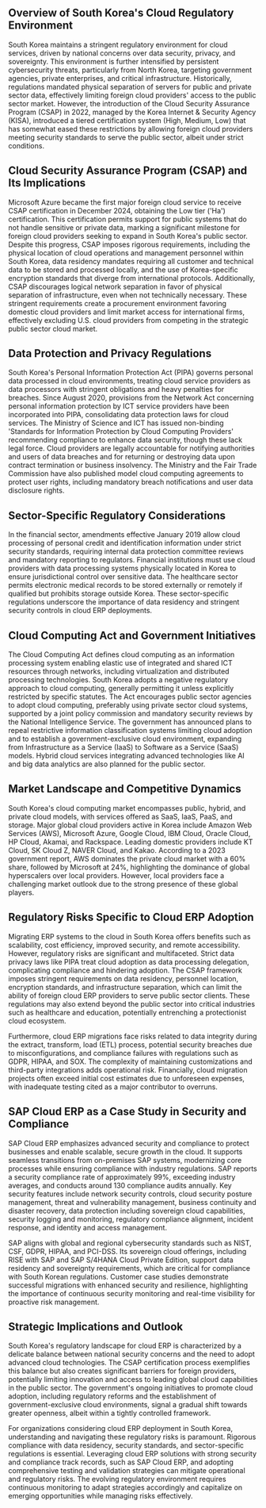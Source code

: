 ## Overview of South Korea's Cloud Regulatory Environment
South Korea maintains a stringent regulatory environment for cloud services, driven by national concerns over data security, privacy, and sovereignty. This environment is further intensified by persistent cybersecurity threats, particularly from North Korea, targeting government agencies, private enterprises, and critical infrastructure. Historically, regulations mandated physical separation of servers for public and private sector data, effectively limiting foreign cloud providers' access to the public sector market. However, the introduction of the Cloud Security Assurance Program (CSAP) in 2022, managed by the Korea Internet & Security Agency (KISA), introduced a tiered certification system (High, Medium, Low) that has somewhat eased these restrictions by allowing foreign cloud providers meeting security standards to serve the public sector, albeit under strict conditions.

## Cloud Security Assurance Program (CSAP) and Its Implications
Microsoft Azure became the first major foreign cloud service to receive CSAP certification in December 2024, obtaining the Low tier ('Ha') certification. This certification permits support for public systems that do not handle sensitive or private data, marking a significant milestone for foreign cloud providers seeking to expand in South Korea's public sector. Despite this progress, CSAP imposes rigorous requirements, including the physical location of cloud operations and management personnel within South Korea, data residency mandates requiring all customer and technical data to be stored and processed locally, and the use of Korea-specific encryption standards that diverge from international protocols. Additionally, CSAP discourages logical network separation in favor of physical separation of infrastructure, even when not technically necessary. These stringent requirements create a procurement environment favoring domestic cloud providers and limit market access for international firms, effectively excluding U.S. cloud providers from competing in the strategic public sector cloud market.

## Data Protection and Privacy Regulations
South Korea's Personal Information Protection Act (PIPA) governs personal data processed in cloud environments, treating cloud service providers as data processors with stringent obligations and heavy penalties for breaches. Since August 2020, provisions from the Network Act concerning personal information protection by ICT service providers have been incorporated into PIPA, consolidating data protection laws for cloud services. The Ministry of Science and ICT has issued non-binding 'Standards for Information Protection by Cloud Computing Providers' recommending compliance to enhance data security, though these lack legal force. Cloud providers are legally accountable for notifying authorities and users of data breaches and for returning or destroying data upon contract termination or business insolvency. The Ministry and the Fair Trade Commission have also published model cloud computing agreements to protect user rights, including mandatory breach notifications and user data disclosure rights.

## Sector-Specific Regulatory Considerations
In the financial sector, amendments effective January 2019 allow cloud processing of personal credit and identification information under strict security standards, requiring internal data protection committee reviews and mandatory reporting to regulators. Financial institutions must use cloud providers with data processing systems physically located in Korea to ensure jurisdictional control over sensitive data. The healthcare sector permits electronic medical records to be stored externally or remotely if qualified but prohibits storage outside Korea. These sector-specific regulations underscore the importance of data residency and stringent security controls in cloud ERP deployments.

## Cloud Computing Act and Government Initiatives
The Cloud Computing Act defines cloud computing as an information processing system enabling elastic use of integrated and shared ICT resources through networks, including virtualization and distributed processing technologies. South Korea adopts a negative regulatory approach to cloud computing, generally permitting it unless explicitly restricted by specific statutes. The Act encourages public sector agencies to adopt cloud computing, preferably using private sector cloud systems, supported by a joint policy commission and mandatory security reviews by the National Intelligence Service. The government has announced plans to repeal restrictive information classification systems limiting cloud adoption and to establish a government-exclusive cloud environment, expanding from Infrastructure as a Service (IaaS) to Software as a Service (SaaS) models. Hybrid cloud services integrating advanced technologies like AI and big data analytics are also planned for the public sector.

## Market Landscape and Competitive Dynamics
South Korea's cloud computing market encompasses public, hybrid, and private cloud models, with services offered as SaaS, IaaS, PaaS, and storage. Major global cloud providers active in Korea include Amazon Web Services (AWS), Microsoft Azure, Google Cloud, IBM Cloud, Oracle Cloud, HP Cloud, Akamai, and Rackspace. Leading domestic providers include KT Cloud, SK Cloud Z, NAVER Cloud, and Kakao. According to a 2023 government report, AWS dominates the private cloud market with a 60% share, followed by Microsoft at 24%, highlighting the dominance of global hyperscalers over local providers. However, local providers face a challenging market outlook due to the strong presence of these global players.

## Regulatory Risks Specific to Cloud ERP Adoption
Migrating ERP systems to the cloud in South Korea offers benefits such as scalability, cost efficiency, improved security, and remote accessibility. However, regulatory risks are significant and multifaceted. Strict data privacy laws like PIPA treat cloud adoption as data processing delegation, complicating compliance and hindering adoption. The CSAP framework imposes stringent requirements on data residency, personnel location, encryption standards, and infrastructure separation, which can limit the ability of foreign cloud ERP providers to serve public sector clients. These regulations may also extend beyond the public sector into critical industries such as healthcare and education, potentially entrenching a protectionist cloud ecosystem.

Furthermore, cloud ERP migrations face risks related to data integrity during the extract, transform, load (ETL) process, potential security breaches due to misconfigurations, and compliance failures with regulations such as GDPR, HIPAA, and SOX. The complexity of maintaining customizations and third-party integrations adds operational risk. Financially, cloud migration projects often exceed initial cost estimates due to unforeseen expenses, with inadequate testing cited as a major contributor to overruns.

## SAP Cloud ERP as a Case Study in Security and Compliance
SAP Cloud ERP emphasizes advanced security and compliance to protect businesses and enable scalable, secure growth in the cloud. It supports seamless transitions from on-premises SAP systems, modernizing core processes while ensuring compliance with industry regulations. SAP reports a security compliance rate of approximately 99%, exceeding industry averages, and conducts around 130 compliance audits annually. Key security features include network security controls, cloud security posture management, threat and vulnerability management, business continuity and disaster recovery, data protection including sovereign cloud capabilities, security logging and monitoring, regulatory compliance alignment, incident response, and identity and access management.

SAP aligns with global and regional cybersecurity standards such as NIST, CSF, GDPR, HIPAA, and PCI-DSS. Its sovereign cloud offerings, including RISE with SAP and SAP S/4HANA Cloud Private Edition, support data residency and sovereignty requirements, which are critical for compliance with South Korean regulations. Customer case studies demonstrate successful migrations with enhanced security and resilience, highlighting the importance of continuous security monitoring and real-time visibility for proactive risk management.

## Strategic Implications and Outlook
South Korea's regulatory landscape for cloud ERP is characterized by a delicate balance between national security concerns and the need to adopt advanced cloud technologies. The CSAP certification process exemplifies this balance but also creates significant barriers for foreign providers, potentially limiting innovation and access to leading global cloud capabilities in the public sector. The government's ongoing initiatives to promote cloud adoption, including regulatory reforms and the establishment of government-exclusive cloud environments, signal a gradual shift towards greater openness, albeit within a tightly controlled framework.

For organizations considering cloud ERP deployment in South Korea, understanding and navigating these regulatory risks is paramount. Rigorous compliance with data residency, security standards, and sector-specific regulations is essential. Leveraging cloud ERP solutions with strong security and compliance track records, such as SAP Cloud ERP, and adopting comprehensive testing and validation strategies can mitigate operational and regulatory risks. The evolving regulatory environment requires continuous monitoring to adapt strategies accordingly and capitalize on emerging opportunities while managing risks effectively.